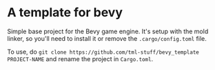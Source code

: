 # A template for bevy
Simple base project for the Bevy game engine. It's setup with the mold linker, so you'll need to install it or remove the ``.cargo/config.toml`` file.

To use, do ``git clone https://github.com/tml-stuff/bevy_template PROJECT-NAME`` and rename the project in ``Cargo.toml``.
